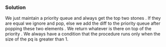 

### Solution 

We just maintain a priority queue and always get the top two stones . If they are equal we ignore and pop, else we add the diff to the priority queue after popping these two elements . We return whatever is there on top of the priority . We always have a condition that the procedure runs only when the size of the pq is greater than 1. 
